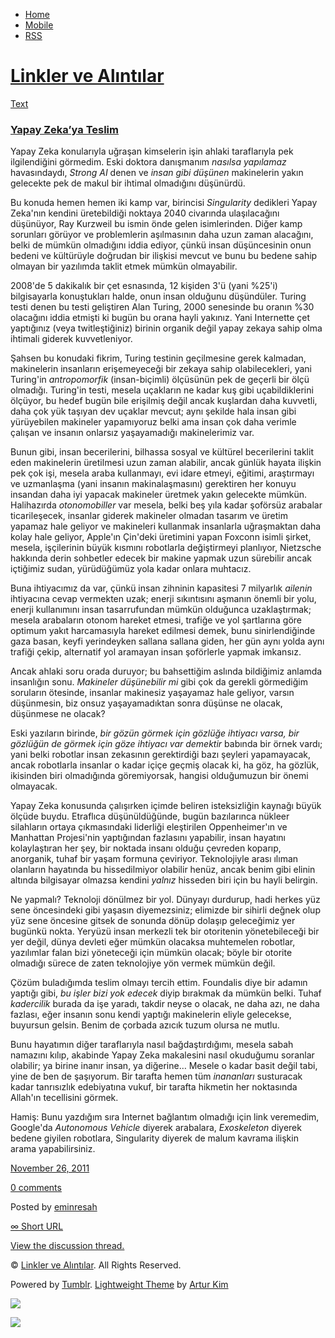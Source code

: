 -   [Home](/)
-   [Mobile](/mobile)
-   [RSS](http://eminresah.tumblr.com/rss)

[Linkler ve Alıntılar](/)
=========================

[Text](http://eminresah.tumblr.com/post/13336321251/yapay-zekaya-teslim)

### [Yapay Zeka’ya Teslim](http://eminresah.tumblr.com/post/13336321251/yapay-zekaya-teslim)

Yapay Zeka konularıyla uğraşan kimselerin işin ahlaki taraflarıyla pek
ilgilendiğini görmedim. Eski doktora danışmanım *nasılsa yapılamaz*
havasındaydı, *Strong AI* denen ve *insan gibi düşünen* makinelerin
yakın gelecekte pek de makul bir ihtimal olmadığını düşünürdü.

Bu konuda hemen hemen iki kamp var, birincisi *Singularity* dedikleri
Yapay Zeka'nın kendini üretebildiği noktaya 2040 civarında ulaşılacağını
düşünüyor, Ray Kurzweil bu ismin önde gelen isimlerinden. Diğer kamp
sorunları görüyor ve problemlerin aşılmasının daha uzun zaman alacağını,
belki de mümkün olmadığını iddia ediyor, çünkü insan düşüncesinin onun
bedeni ve kültürüyle doğrudan bir ilişkisi mevcut ve bunu bu bedene
sahip olmayan bir yazılımda taklit etmek mümkün olmayabilir.

2008'de 5 dakikalık bir çet esnasında, 12 kişiden 3'ü (yani %25'i)
bilgisayarla konuştukları halde, onun insan olduğunu düşündüler. Turing
testi denen bu testi geliştiren Alan Turing, 2000 senesinde bu oranın
%30 olacağını iddia etmişti ki bugün bu orana hayli yakınız. Yani
Internette çet yaptığınız (veya twitleştiğiniz) birinin organik değil
yapay zekaya sahip olma ihtimali giderek kuvvetleniyor.

Şahsen bu konudaki fikrim, Turing testinin geçilmesine gerek kalmadan,
makinelerin insanların erişemeyeceği bir zekaya sahip olabilecekleri,
yani Turing'in *antropomorfik* (insan-biçimli) ölçüsünün pek de geçerli
bir ölçü olmadığı. Turing'in testi, mesela uçakların ne kadar kuş gibi
uçabildiklerini ölçüyor, bu hedef bugün bile erişilmiş değil ancak
kuşlardan daha kuvvetli, daha çok yük taşıyan dev uçaklar mevcut; aynı
şekilde hala insan gibi yürüyebilen makineler yapamıyoruz belki ama
insan çok daha verimle çalışan ve insanın onlarsız yaşayamadığı
makinelerimiz var.

Bunun gibi, insan becerilerini, bilhassa sosyal ve kültürel becerilerini
taklit eden makinelerin üretilmesi uzun zaman alabilir, ancak günlük
hayata ilişkin pek çok işi, mesela araba kullanmayı, evi idare etmeyi,
eğitimi, araştırmayı ve uzmanlaşma (yani insanın makinalaşmasını)
gerektiren her konuyu insandan daha iyi yapacak makineler üretmek yakın
gelecekte mümkün. Halihazırda *otonomobiller* var mesela, belki beş yıla
kadar şoförsüz arabalar ticarileşecek, insanlar giderek makineler
olmadan tasarım ve üretim yapamaz hale geliyor ve makineleri kullanmak
insanlarla uğraşmaktan daha kolay hale geliyor, Apple'ın Çin'deki
üretimini yapan Foxconn isimli şirket, mesela, işçilerinin büyük kısmını
robotlarla değiştirmeyi planlıyor, Nietzsche hakkında derin sohbetler
edecek bir makine yapmak uzun sürebilir ancak içtiğimiz sudan,
yürüdüğümüz yola kadar onlara muhtacız.

Buna ihtiyacımız da var, çünkü insan zihninin kapasitesi 7 milyarlık
*ailenin* ihtiyacına cevap vermekten uzak; enerji sıkıntısını aşmanın
önemli bir yolu, enerji kullanımını insan tasarrufundan mümkün olduğunca
uzaklaştırmak; mesela arabaların otonom hareket etmesi, trafiğe ve yol
şartlarına göre optimum yakıt harcamasıyla hareket edilmesi demek, bunu
sinirlendiğinde gaza basan, keyfi yerindeyken sallana sallana giden, her
gün aynı yolda aynı trafiği çekip, alternatif yol aramayan insan
şoförlerle yapmak imkansız.

Ancak ahlaki soru orada duruyor; bu bahsettiğim aslında bildiğimiz
anlamda insanlığın sonu. *Makineler düşünebilir mi* gibi çok da gerekli
görmediğim soruların ötesinde, insanlar makinesiz yaşayamaz hale
geliyor, varsın düşünmesin, biz onsuz yaşayamadıktan sonra düşünse ne
olacak, düşünmese ne olacak?

Eski yazıların birinde, *bir gözün görmek için gözlüğe ihtiyacı varsa,
bir gözlüğün de görmek için göze ihtiyacı var demektir* babında bir
örnek vardı; yani belki robotlar insan zekasının gerektirdiği bazı
şeyleri yapamayacak, ancak robotlarla insanlar o kadar içiçe geçmiş
olacak ki, ha göz, ha gözlük, ikisinden biri olmadığında göremiyorsak,
hangisi olduğumuzun bir önemi olmayacak.

Yapay Zeka konusunda çalışırken içimde beliren isteksizliğin kaynağı
büyük ölçüde buydu. Etraflıca düşünüldüğünde, bugün bazılarınca nükleer
silahların ortaya çıkmasındaki liderliği eleştirilen Oppenheimer'ın ve
Manhattan Projesi'nin yaptığından fazlasını yapabilir, insan hayatını
kolaylaştıran her şey, bir noktada insanı olduğu çevreden koparıp,
anorganik, tuhaf bir yaşam formuna çeviriyor. Teknolojiyle arası ılıman
olanların hayatında bu hissedilmiyor olabilir henüz, ancak benim gibi
elinin altında bilgisayar olmazsa kendini *yalnız* hisseden biri için bu
hayli belirgin.

Ne yapmalı? Teknoloji dönülmez bir yol. Dünyayı durdurup, hadi herkes
yüz sene öncesindeki gibi yaşasın diyemezsiniz; elimizde bir sihirli
değnek olup yüz sene öncesine gitsek de sonunda dönüp dolaşıp
geleceğimiz yer bugünkü nokta. Yeryüzü insan merkezli tek bir otoritenin
yönetebileceği bir yer değil, dünya devleti eğer mümkün olacaksa
muhtemelen robotlar, yazılımlar falan bizi yöneteceği için mümkün
olacak; böyle bir otorite olmadığı sürece de zaten teknolojiye yön
vermek mümkün değil.

Çözüm buladığımda teslim olmayı tercih ettim. Foundalis diye bir adamın
yaptığı gibi, *bu işler bizi yok edecek* diyip bırakmak da mümkün belki.
Tuhaf *kadercilik* burada da işe yaradı, takdir neyse o olacak, ne daha
azı, ne daha fazlası, eğer insanın sonu kendi yaptığı makinelerin eliyle
gelecekse, buyursun gelsin. Benim de çorbada azıcık tuzum olursa ne
mutlu.

Bunu hayatımın diğer taraflarıyla nasıl bağdaştırdığımı, mesela sabah
namazını kılıp, akabinde Yapay Zeka makalesini nasıl okuduğumu soranlar
olabilir; ya birine inanır insan, ya diğerine… Mesele o kadar basit
değil tabi, yine de ben de şaşıyorum. Bir tarafta hemen tüm *inananları*
susturacak kadar tanrısızlık edebiyatına vukuf, bir tarafta hikmetin her
noktasında Allah'ın tecellisini görmek.

Hamiş: Bunu yazdığım sıra Internet bağlantım olmadığı için link
veremedim, Google'da *Autonomous Vehicle* diyerek arabalara,
*Exoskeleton* diyerek bedene giyilen robotlara, Singularity diyerek de
malum kavrama ilişkin arama yapabilirsiniz.

[November 26,
2011](http://eminresah.tumblr.com/post/13336321251/yapay-zekaya-teslim)

[0
comments](http://eminresah.tumblr.com/post/13336321251/yapay-zekaya-teslim#disqus_thread)

Posted by [eminresah](http://eminresah.tumblr.com/)

[∞ Short URL](http://tmblr.co/ZWS1OyCQw1pZ)

[View the discussion thread.](http://erblog.disqus.com/?url=ref)

© [Linkler ve Alıntılar](/). All Rights Reserved.

Powered by [Tumblr](http://tumblr.com). [Lightweight
Theme](http://www.tumblr.com/theme/10820) by [Artur
Kim](http://arturkim.com)

![](https://px.srvcs.tumblr.com/impixu?T=1434918769&J=eyJ0eXBlIjoidXJsIiwidXJsIjoiaHR0cDpcL1wvZW1pbnJlc2FoLnR1bWJsci5jb21cL3Bvc3RcLzEzMzM2MzIxMjUxXC95YXBheS16ZWtheWEtdGVzbGltIiwicmVxdHlwZSI6MCwicm91dGUiOiJcL3Bvc3RcLzppZFwvOnN1bW1hcnkiLCJub3NjcmlwdCI6MX0=&U=HACPPJIOIC&K=56224f7250e97c60df3a3462ec733e98a31c848406d220493a8778b475f6dc30&R=)

![](https://px.srvcs.tumblr.com/impixu?T=1434918769&J=eyJ0eXBlIjoicG9zdCIsInVybCI6Imh0dHA6XC9cL2VtaW5yZXNhaC50dW1ibHIuY29tXC9wb3N0XC8xMzMzNjMyMTI1MVwveWFwYXktemVrYXlhLXRlc2xpbSIsInJlcXR5cGUiOjAsInJvdXRlIjoiXC9wb3N0XC86aWRcLzpzdW1tYXJ5IiwicG9zdHMiOlt7InBvc3RpZCI6IjEzMzM2MzIxMjUxIiwiYmxvZ2lkIjoiMzY0ODAyOCIsInNvdXJjZSI6MzN9XSwibm9zY3JpcHQiOjF9&U=KBEOMPDJFJ&K=66608b1718720f9b5934dc9c57a84e0f8ae8af0153a896ef2e2cfce5259ec85f&R=)

